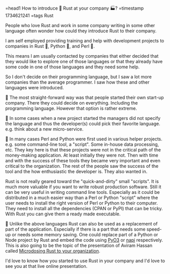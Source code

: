=head1 How to introduce 🦀 Rust at your company 🏭?
=timestamp 1734621241
=tags Rust

People who love Rust and work in some company writing in some other language often wonder how could they introduce Rust to their company.

I am self employed providing training and help with development projects to companies in Rust 🦀, Python 🐍, and Perl 🐪.

This means I am usually contacted by companies that either decided that they would like to explore one of those languages or that they already have some code in one of those languages
and they need some help.

So I don't decide on their programming language, but I saw a lot more companies than the average programmer. I saw how these and other languages were introduced.

🤖 The most straight-forward way was that people started their own start-up company. There they could decide on everything. Including the programming language. However that option is rather extreme.

🤖 In some cases when a new project started the managers did not specify the language and thus the developer(s) could pick their favorite language. e.g. think about a new micro-service.

🤖 In many cases Perl and Python were first used in various helper projects. e.g. some command-line tool, a "script". Some in-house data processing, etc. They key here is that these projects were not in the critical path of the money-making application. At least initially they were not. Then with time and with the success of these tools they became very important and even critical to the organization. The rest of the people saw the success of the tool and the how enthusiastic the developer is. They also wanted in.

Rust is not really geared toward the "quick-and-dirty" small "scripts". It is much more valuable if you want to write robust production software. Still it can be very useful in writing command line tools.
Especially as it could be distributed in a much easier way than a Perl or Python "script" where the user needs to install the right version of Perl or Python to their computer. They need to install all the
dependencies (CPAN or PyPI) that can be tricky. With Rust you can give them a ready made executable.

🤖 Unlike the above languages Rust can also be used as a replacement of part of the application. Especially if there is a part that needs some speed-up or needs some memory saving. One could replace part of a Python or Node project by Rust and embed the code using [PyO3](https://pyo3.rs/) or [napi](https://napi.rs/) respectively. This is also going to be the topic of the presentation of Aviram Hassan called [Microdosing Rust to your organization](https://rust.code-maven.com/microdosing-rust-to-your-organization).


I'd love to know how you started to use Rust in your company and I'd love to see you at that live online presentation.
